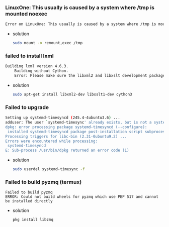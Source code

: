 ### LinuxOne: This usually is caused by a system where /tmp is mounted noexec
```bash
Error on LinuxOne: This usually is caused by a system where /tmp is mounted noexec. Please remount without noexec and run the upgrade again.
```  
  - solution
    ```bash
    sudo mount -o remount,exec /tmp
    ```
### failed to install lxml
```bash
Building lxml version 4.6.3.
    Building without Cython.
    Error: Please make sure the libxml2 and libxslt development packages are installed.
```
- solution
   ```bash
   sudo apt-get install libxml2-dev libxslt1-dev cython3
   ```

### Failed to upgrade

```bash
Setting up systemd-timesyncd (245.4-4ubuntu3.6) ...
adduser: The user `systemd-timesync' already exists, but is not a system user. Exiting.
dpkg: error processing package systemd-timesyncd (--configure):
 installed systemd-timesyncd package post-installation script subprocess returned error exit status 1
Processing triggers for libc-bin (2.31-0ubuntu9.2) ...
Errors were encountered while processing:
 systemd-timesyncd
E: Sub-process /usr/bin/dpkg returned an error code (1)
```
- solution  
  ```bash
  sudo userdel systemd-timesync -f
  ```
### Failed to build pyzmq (termux)
  ```
  Failed to build pyzmq
  ERROR: Could not build wheels for pyzmq which use PEP 517 and cannot be installed directly
  ```
  - solution
    ```
    pkg install libzmq
    ```


